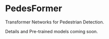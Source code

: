 # PedesFormer
Transformer Networks for Pedestrian Detection.


Details and Pre-trained models coming soon.
